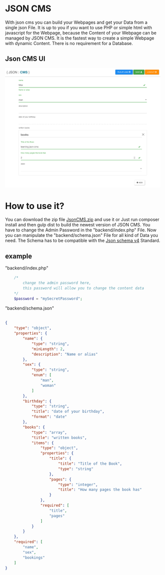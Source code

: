 # JSON CMS

With json cms you can build your Webpages and get your Data from a single json File.
It is up to you if you want to use PHP or simple html with javascript for the Webpage, because the Content of your Webpage can be managed by JSON CMS.
It is the fastest way to create a simple Webpage with dynamic Content. There is no requirement for a Database.

## Json CMS UI

![image of the cms](JsonCMS.png)

# How to use it?

You can download the zip file [JsonCMS.zip](https://github.com/illiano/jsoncms/raw/master/JsonCMS.zip) and use it or Just run composer install and then gulp dist to build the newest version of JSON CMS. You have to change the Admin Password in the "backend/index.php" File.
Now you can manipulate the "backend/schema.json" File for all kind of Data you need. The Schema has to be compatible with the [Json schema v4](http://json-schema.org/) Standard.

## example

"backend/index.php"

```php
    /*
        change the admin password here, 
        this password will allow you to change the content data
    */
    $password = "mySecretPassword";
```

"backend/schema.json"

```json

{
    "type": "object",
    "properties": {
        "name": {
            "type": "string",
            "minLength": 2,
            "description": "Name or alias"
        },
        "sex": {
            "type": "string",
            "enum": [
                "man",
                "woman"
            ]
        },
        "birthday": {
            "type": "string",
            "title": "date of your birthday",
            "format": "date"
        },
        "books": {
            "type": "array",
            "title": "written books",
            "items": {
                "type": "object",
                "properties": {
                    "title": {
                        "title": "Title of the Book",
                        "type": "string"
                    },
                    "pages": {
                        "type": "integer",
                        "title": "How many pages the book has"
                    }
                },
                "required": [
                    "title",
                    "pages"
                ]
            }
        }
    },
    "required": [
        "name",
        "sex",
        "bookings"
    ]
}

```
